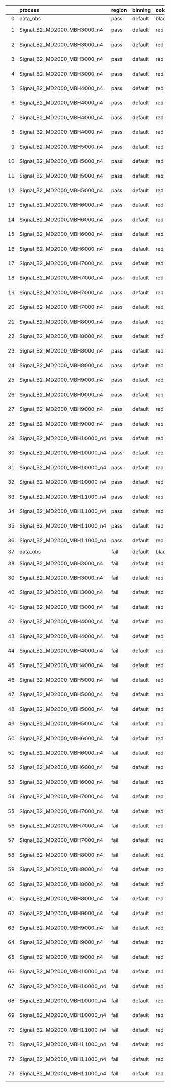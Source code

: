 |    | process                      | region   | binning   | color   | process_type   |   scale | variation   | source_filename                                                       | source_histname    | alias                        | title     |   combine_idx |     lnN |   shapes | syst_type   | direction   | variation_alias   |
|---:|:-----------------------------|:---------|:----------|:--------|:---------------|--------:|:------------|:----------------------------------------------------------------------|:-------------------|:-----------------------------|:----------|--------------:|--------:|---------:|:------------|:------------|:------------------|
|  0 | data_obs                     | pass     | default   | black   | DATA           |       1 | nominal     | ./histograms_for_2DAlphabet_v18//BH_Data.root                         | hpass              | Data                         | Data      |           nan | nan     |      nan | nan         | nan         | nan               |
|  1 | Signal_B2_MD2000_MBH3000_n4  | pass     | default   | red     | SIGNAL         |       1 | lumi        | ./histograms_for_2DAlphabet_v18//BH_Signal_B2_MD2000_MBH3000_n4.root  | hpass              | Signal_B2_MD2000_MBH3000_n4  | BH signal |           nan |   1.016 |      nan | lnN         | nan         | nan               |
|  2 | Signal_B2_MD2000_MBH3000_n4  | pass     | default   | red     | SIGNAL         |       1 | SVM         | ./histograms_for_2DAlphabet_v18//BH_Signal_B2_MD2000_MBH3000_n4.root  | hpass_SVMsyst_up   | Signal_B2_MD2000_MBH3000_n4  | BH signal |           nan | nan     |        1 | shapes      | Up          | SVMsyst           |
|  3 | Signal_B2_MD2000_MBH3000_n4  | pass     | default   | red     | SIGNAL         |       1 | SVM         | ./histograms_for_2DAlphabet_v18//BH_Signal_B2_MD2000_MBH3000_n4.root  | hpass_SVMsyst_down | Signal_B2_MD2000_MBH3000_n4  | BH signal |           nan | nan     |        1 | shapes      | Down        | SVMsyst           |
|  4 | Signal_B2_MD2000_MBH3000_n4  | pass     | default   | red     | SIGNAL         |       1 | nominal     | ./histograms_for_2DAlphabet_v18//BH_Signal_B2_MD2000_MBH3000_n4.root  | hpass              | Signal_B2_MD2000_MBH3000_n4  | BH signal |           nan | nan     |      nan | nan         | nan         | nan               |
|  5 | Signal_B2_MD2000_MBH4000_n4  | pass     | default   | red     | SIGNAL         |       1 | lumi        | ./histograms_for_2DAlphabet_v18//BH_Signal_B2_MD2000_MBH4000_n4.root  | hpass              | Signal_B2_MD2000_MBH4000_n4  | BH signal |           nan |   1.016 |      nan | lnN         | nan         | nan               |
|  6 | Signal_B2_MD2000_MBH4000_n4  | pass     | default   | red     | SIGNAL         |       1 | SVM         | ./histograms_for_2DAlphabet_v18//BH_Signal_B2_MD2000_MBH4000_n4.root  | hpass_SVMsyst_up   | Signal_B2_MD2000_MBH4000_n4  | BH signal |           nan | nan     |        1 | shapes      | Up          | SVMsyst           |
|  7 | Signal_B2_MD2000_MBH4000_n4  | pass     | default   | red     | SIGNAL         |       1 | SVM         | ./histograms_for_2DAlphabet_v18//BH_Signal_B2_MD2000_MBH4000_n4.root  | hpass_SVMsyst_down | Signal_B2_MD2000_MBH4000_n4  | BH signal |           nan | nan     |        1 | shapes      | Down        | SVMsyst           |
|  8 | Signal_B2_MD2000_MBH4000_n4  | pass     | default   | red     | SIGNAL         |       1 | nominal     | ./histograms_for_2DAlphabet_v18//BH_Signal_B2_MD2000_MBH4000_n4.root  | hpass              | Signal_B2_MD2000_MBH4000_n4  | BH signal |           nan | nan     |      nan | nan         | nan         | nan               |
|  9 | Signal_B2_MD2000_MBH5000_n4  | pass     | default   | red     | SIGNAL         |       1 | lumi        | ./histograms_for_2DAlphabet_v18//BH_Signal_B2_MD2000_MBH5000_n4.root  | hpass              | Signal_B2_MD2000_MBH5000_n4  | BH signal |           nan |   1.016 |      nan | lnN         | nan         | nan               |
| 10 | Signal_B2_MD2000_MBH5000_n4  | pass     | default   | red     | SIGNAL         |       1 | SVM         | ./histograms_for_2DAlphabet_v18//BH_Signal_B2_MD2000_MBH5000_n4.root  | hpass_SVMsyst_up   | Signal_B2_MD2000_MBH5000_n4  | BH signal |           nan | nan     |        1 | shapes      | Up          | SVMsyst           |
| 11 | Signal_B2_MD2000_MBH5000_n4  | pass     | default   | red     | SIGNAL         |       1 | SVM         | ./histograms_for_2DAlphabet_v18//BH_Signal_B2_MD2000_MBH5000_n4.root  | hpass_SVMsyst_down | Signal_B2_MD2000_MBH5000_n4  | BH signal |           nan | nan     |        1 | shapes      | Down        | SVMsyst           |
| 12 | Signal_B2_MD2000_MBH5000_n4  | pass     | default   | red     | SIGNAL         |       1 | nominal     | ./histograms_for_2DAlphabet_v18//BH_Signal_B2_MD2000_MBH5000_n4.root  | hpass              | Signal_B2_MD2000_MBH5000_n4  | BH signal |           nan | nan     |      nan | nan         | nan         | nan               |
| 13 | Signal_B2_MD2000_MBH6000_n4  | pass     | default   | red     | SIGNAL         |       1 | lumi        | ./histograms_for_2DAlphabet_v18//BH_Signal_B2_MD2000_MBH6000_n4.root  | hpass              | Signal_B2_MD2000_MBH6000_n4  | BH signal |           nan |   1.016 |      nan | lnN         | nan         | nan               |
| 14 | Signal_B2_MD2000_MBH6000_n4  | pass     | default   | red     | SIGNAL         |       1 | SVM         | ./histograms_for_2DAlphabet_v18//BH_Signal_B2_MD2000_MBH6000_n4.root  | hpass_SVMsyst_up   | Signal_B2_MD2000_MBH6000_n4  | BH signal |           nan | nan     |        1 | shapes      | Up          | SVMsyst           |
| 15 | Signal_B2_MD2000_MBH6000_n4  | pass     | default   | red     | SIGNAL         |       1 | SVM         | ./histograms_for_2DAlphabet_v18//BH_Signal_B2_MD2000_MBH6000_n4.root  | hpass_SVMsyst_down | Signal_B2_MD2000_MBH6000_n4  | BH signal |           nan | nan     |        1 | shapes      | Down        | SVMsyst           |
| 16 | Signal_B2_MD2000_MBH6000_n4  | pass     | default   | red     | SIGNAL         |       1 | nominal     | ./histograms_for_2DAlphabet_v18//BH_Signal_B2_MD2000_MBH6000_n4.root  | hpass              | Signal_B2_MD2000_MBH6000_n4  | BH signal |           nan | nan     |      nan | nan         | nan         | nan               |
| 17 | Signal_B2_MD2000_MBH7000_n4  | pass     | default   | red     | SIGNAL         |       1 | lumi        | ./histograms_for_2DAlphabet_v18//BH_Signal_B2_MD2000_MBH7000_n4.root  | hpass              | Signal_B2_MD2000_MBH7000_n4  | BH signal |           nan |   1.016 |      nan | lnN         | nan         | nan               |
| 18 | Signal_B2_MD2000_MBH7000_n4  | pass     | default   | red     | SIGNAL         |       1 | SVM         | ./histograms_for_2DAlphabet_v18//BH_Signal_B2_MD2000_MBH7000_n4.root  | hpass_SVMsyst_up   | Signal_B2_MD2000_MBH7000_n4  | BH signal |           nan | nan     |        1 | shapes      | Up          | SVMsyst           |
| 19 | Signal_B2_MD2000_MBH7000_n4  | pass     | default   | red     | SIGNAL         |       1 | SVM         | ./histograms_for_2DAlphabet_v18//BH_Signal_B2_MD2000_MBH7000_n4.root  | hpass_SVMsyst_down | Signal_B2_MD2000_MBH7000_n4  | BH signal |           nan | nan     |        1 | shapes      | Down        | SVMsyst           |
| 20 | Signal_B2_MD2000_MBH7000_n4  | pass     | default   | red     | SIGNAL         |       1 | nominal     | ./histograms_for_2DAlphabet_v18//BH_Signal_B2_MD2000_MBH7000_n4.root  | hpass              | Signal_B2_MD2000_MBH7000_n4  | BH signal |           nan | nan     |      nan | nan         | nan         | nan               |
| 21 | Signal_B2_MD2000_MBH8000_n4  | pass     | default   | red     | SIGNAL         |       1 | lumi        | ./histograms_for_2DAlphabet_v18//BH_Signal_B2_MD2000_MBH8000_n4.root  | hpass              | Signal_B2_MD2000_MBH8000_n4  | BH signal |           nan |   1.016 |      nan | lnN         | nan         | nan               |
| 22 | Signal_B2_MD2000_MBH8000_n4  | pass     | default   | red     | SIGNAL         |       1 | SVM         | ./histograms_for_2DAlphabet_v18//BH_Signal_B2_MD2000_MBH8000_n4.root  | hpass_SVMsyst_up   | Signal_B2_MD2000_MBH8000_n4  | BH signal |           nan | nan     |        1 | shapes      | Up          | SVMsyst           |
| 23 | Signal_B2_MD2000_MBH8000_n4  | pass     | default   | red     | SIGNAL         |       1 | SVM         | ./histograms_for_2DAlphabet_v18//BH_Signal_B2_MD2000_MBH8000_n4.root  | hpass_SVMsyst_down | Signal_B2_MD2000_MBH8000_n4  | BH signal |           nan | nan     |        1 | shapes      | Down        | SVMsyst           |
| 24 | Signal_B2_MD2000_MBH8000_n4  | pass     | default   | red     | SIGNAL         |       1 | nominal     | ./histograms_for_2DAlphabet_v18//BH_Signal_B2_MD2000_MBH8000_n4.root  | hpass              | Signal_B2_MD2000_MBH8000_n4  | BH signal |           nan | nan     |      nan | nan         | nan         | nan               |
| 25 | Signal_B2_MD2000_MBH9000_n4  | pass     | default   | red     | SIGNAL         |       1 | lumi        | ./histograms_for_2DAlphabet_v18//BH_Signal_B2_MD2000_MBH9000_n4.root  | hpass              | Signal_B2_MD2000_MBH9000_n4  | BH signal |           nan |   1.016 |      nan | lnN         | nan         | nan               |
| 26 | Signal_B2_MD2000_MBH9000_n4  | pass     | default   | red     | SIGNAL         |       1 | SVM         | ./histograms_for_2DAlphabet_v18//BH_Signal_B2_MD2000_MBH9000_n4.root  | hpass_SVMsyst_up   | Signal_B2_MD2000_MBH9000_n4  | BH signal |           nan | nan     |        1 | shapes      | Up          | SVMsyst           |
| 27 | Signal_B2_MD2000_MBH9000_n4  | pass     | default   | red     | SIGNAL         |       1 | SVM         | ./histograms_for_2DAlphabet_v18//BH_Signal_B2_MD2000_MBH9000_n4.root  | hpass_SVMsyst_down | Signal_B2_MD2000_MBH9000_n4  | BH signal |           nan | nan     |        1 | shapes      | Down        | SVMsyst           |
| 28 | Signal_B2_MD2000_MBH9000_n4  | pass     | default   | red     | SIGNAL         |       1 | nominal     | ./histograms_for_2DAlphabet_v18//BH_Signal_B2_MD2000_MBH9000_n4.root  | hpass              | Signal_B2_MD2000_MBH9000_n4  | BH signal |           nan | nan     |      nan | nan         | nan         | nan               |
| 29 | Signal_B2_MD2000_MBH10000_n4 | pass     | default   | red     | SIGNAL         |       1 | lumi        | ./histograms_for_2DAlphabet_v18//BH_Signal_B2_MD2000_MBH10000_n4.root | hpass              | Signal_B2_MD2000_MBH10000_n4 | BH signal |           nan |   1.016 |      nan | lnN         | nan         | nan               |
| 30 | Signal_B2_MD2000_MBH10000_n4 | pass     | default   | red     | SIGNAL         |       1 | SVM         | ./histograms_for_2DAlphabet_v18//BH_Signal_B2_MD2000_MBH10000_n4.root | hpass_SVMsyst_up   | Signal_B2_MD2000_MBH10000_n4 | BH signal |           nan | nan     |        1 | shapes      | Up          | SVMsyst           |
| 31 | Signal_B2_MD2000_MBH10000_n4 | pass     | default   | red     | SIGNAL         |       1 | SVM         | ./histograms_for_2DAlphabet_v18//BH_Signal_B2_MD2000_MBH10000_n4.root | hpass_SVMsyst_down | Signal_B2_MD2000_MBH10000_n4 | BH signal |           nan | nan     |        1 | shapes      | Down        | SVMsyst           |
| 32 | Signal_B2_MD2000_MBH10000_n4 | pass     | default   | red     | SIGNAL         |       1 | nominal     | ./histograms_for_2DAlphabet_v18//BH_Signal_B2_MD2000_MBH10000_n4.root | hpass              | Signal_B2_MD2000_MBH10000_n4 | BH signal |           nan | nan     |      nan | nan         | nan         | nan               |
| 33 | Signal_B2_MD2000_MBH11000_n4 | pass     | default   | red     | SIGNAL         |       1 | lumi        | ./histograms_for_2DAlphabet_v18//BH_Signal_B2_MD2000_MBH11000_n4.root | hpass              | Signal_B2_MD2000_MBH11000_n4 | BH signal |           nan |   1.016 |      nan | lnN         | nan         | nan               |
| 34 | Signal_B2_MD2000_MBH11000_n4 | pass     | default   | red     | SIGNAL         |       1 | SVM         | ./histograms_for_2DAlphabet_v18//BH_Signal_B2_MD2000_MBH11000_n4.root | hpass_SVMsyst_up   | Signal_B2_MD2000_MBH11000_n4 | BH signal |           nan | nan     |        1 | shapes      | Up          | SVMsyst           |
| 35 | Signal_B2_MD2000_MBH11000_n4 | pass     | default   | red     | SIGNAL         |       1 | SVM         | ./histograms_for_2DAlphabet_v18//BH_Signal_B2_MD2000_MBH11000_n4.root | hpass_SVMsyst_down | Signal_B2_MD2000_MBH11000_n4 | BH signal |           nan | nan     |        1 | shapes      | Down        | SVMsyst           |
| 36 | Signal_B2_MD2000_MBH11000_n4 | pass     | default   | red     | SIGNAL         |       1 | nominal     | ./histograms_for_2DAlphabet_v18//BH_Signal_B2_MD2000_MBH11000_n4.root | hpass              | Signal_B2_MD2000_MBH11000_n4 | BH signal |           nan | nan     |      nan | nan         | nan         | nan               |
| 37 | data_obs                     | fail     | default   | black   | DATA           |       1 | nominal     | ./histograms_for_2DAlphabet_v18//BH_Data.root                         | hfail              | Data                         | Data      |           nan | nan     |      nan | nan         | nan         | nan               |
| 38 | Signal_B2_MD2000_MBH3000_n4  | fail     | default   | red     | SIGNAL         |       1 | lumi        | ./histograms_for_2DAlphabet_v18//BH_Signal_B2_MD2000_MBH3000_n4.root  | hfail              | Signal_B2_MD2000_MBH3000_n4  | BH signal |           nan |   1.016 |      nan | lnN         | nan         | nan               |
| 39 | Signal_B2_MD2000_MBH3000_n4  | fail     | default   | red     | SIGNAL         |       1 | SVM         | ./histograms_for_2DAlphabet_v18//BH_Signal_B2_MD2000_MBH3000_n4.root  | hfail_SVMsyst_up   | Signal_B2_MD2000_MBH3000_n4  | BH signal |           nan | nan     |        1 | shapes      | Up          | SVMsyst           |
| 40 | Signal_B2_MD2000_MBH3000_n4  | fail     | default   | red     | SIGNAL         |       1 | SVM         | ./histograms_for_2DAlphabet_v18//BH_Signal_B2_MD2000_MBH3000_n4.root  | hfail_SVMsyst_down | Signal_B2_MD2000_MBH3000_n4  | BH signal |           nan | nan     |        1 | shapes      | Down        | SVMsyst           |
| 41 | Signal_B2_MD2000_MBH3000_n4  | fail     | default   | red     | SIGNAL         |       1 | nominal     | ./histograms_for_2DAlphabet_v18//BH_Signal_B2_MD2000_MBH3000_n4.root  | hfail              | Signal_B2_MD2000_MBH3000_n4  | BH signal |           nan | nan     |      nan | nan         | nan         | nan               |
| 42 | Signal_B2_MD2000_MBH4000_n4  | fail     | default   | red     | SIGNAL         |       1 | lumi        | ./histograms_for_2DAlphabet_v18//BH_Signal_B2_MD2000_MBH4000_n4.root  | hfail              | Signal_B2_MD2000_MBH4000_n4  | BH signal |           nan |   1.016 |      nan | lnN         | nan         | nan               |
| 43 | Signal_B2_MD2000_MBH4000_n4  | fail     | default   | red     | SIGNAL         |       1 | SVM         | ./histograms_for_2DAlphabet_v18//BH_Signal_B2_MD2000_MBH4000_n4.root  | hfail_SVMsyst_up   | Signal_B2_MD2000_MBH4000_n4  | BH signal |           nan | nan     |        1 | shapes      | Up          | SVMsyst           |
| 44 | Signal_B2_MD2000_MBH4000_n4  | fail     | default   | red     | SIGNAL         |       1 | SVM         | ./histograms_for_2DAlphabet_v18//BH_Signal_B2_MD2000_MBH4000_n4.root  | hfail_SVMsyst_down | Signal_B2_MD2000_MBH4000_n4  | BH signal |           nan | nan     |        1 | shapes      | Down        | SVMsyst           |
| 45 | Signal_B2_MD2000_MBH4000_n4  | fail     | default   | red     | SIGNAL         |       1 | nominal     | ./histograms_for_2DAlphabet_v18//BH_Signal_B2_MD2000_MBH4000_n4.root  | hfail              | Signal_B2_MD2000_MBH4000_n4  | BH signal |           nan | nan     |      nan | nan         | nan         | nan               |
| 46 | Signal_B2_MD2000_MBH5000_n4  | fail     | default   | red     | SIGNAL         |       1 | lumi        | ./histograms_for_2DAlphabet_v18//BH_Signal_B2_MD2000_MBH5000_n4.root  | hfail              | Signal_B2_MD2000_MBH5000_n4  | BH signal |           nan |   1.016 |      nan | lnN         | nan         | nan               |
| 47 | Signal_B2_MD2000_MBH5000_n4  | fail     | default   | red     | SIGNAL         |       1 | SVM         | ./histograms_for_2DAlphabet_v18//BH_Signal_B2_MD2000_MBH5000_n4.root  | hfail_SVMsyst_up   | Signal_B2_MD2000_MBH5000_n4  | BH signal |           nan | nan     |        1 | shapes      | Up          | SVMsyst           |
| 48 | Signal_B2_MD2000_MBH5000_n4  | fail     | default   | red     | SIGNAL         |       1 | SVM         | ./histograms_for_2DAlphabet_v18//BH_Signal_B2_MD2000_MBH5000_n4.root  | hfail_SVMsyst_down | Signal_B2_MD2000_MBH5000_n4  | BH signal |           nan | nan     |        1 | shapes      | Down        | SVMsyst           |
| 49 | Signal_B2_MD2000_MBH5000_n4  | fail     | default   | red     | SIGNAL         |       1 | nominal     | ./histograms_for_2DAlphabet_v18//BH_Signal_B2_MD2000_MBH5000_n4.root  | hfail              | Signal_B2_MD2000_MBH5000_n4  | BH signal |           nan | nan     |      nan | nan         | nan         | nan               |
| 50 | Signal_B2_MD2000_MBH6000_n4  | fail     | default   | red     | SIGNAL         |       1 | lumi        | ./histograms_for_2DAlphabet_v18//BH_Signal_B2_MD2000_MBH6000_n4.root  | hfail              | Signal_B2_MD2000_MBH6000_n4  | BH signal |           nan |   1.016 |      nan | lnN         | nan         | nan               |
| 51 | Signal_B2_MD2000_MBH6000_n4  | fail     | default   | red     | SIGNAL         |       1 | SVM         | ./histograms_for_2DAlphabet_v18//BH_Signal_B2_MD2000_MBH6000_n4.root  | hfail_SVMsyst_up   | Signal_B2_MD2000_MBH6000_n4  | BH signal |           nan | nan     |        1 | shapes      | Up          | SVMsyst           |
| 52 | Signal_B2_MD2000_MBH6000_n4  | fail     | default   | red     | SIGNAL         |       1 | SVM         | ./histograms_for_2DAlphabet_v18//BH_Signal_B2_MD2000_MBH6000_n4.root  | hfail_SVMsyst_down | Signal_B2_MD2000_MBH6000_n4  | BH signal |           nan | nan     |        1 | shapes      | Down        | SVMsyst           |
| 53 | Signal_B2_MD2000_MBH6000_n4  | fail     | default   | red     | SIGNAL         |       1 | nominal     | ./histograms_for_2DAlphabet_v18//BH_Signal_B2_MD2000_MBH6000_n4.root  | hfail              | Signal_B2_MD2000_MBH6000_n4  | BH signal |           nan | nan     |      nan | nan         | nan         | nan               |
| 54 | Signal_B2_MD2000_MBH7000_n4  | fail     | default   | red     | SIGNAL         |       1 | lumi        | ./histograms_for_2DAlphabet_v18//BH_Signal_B2_MD2000_MBH7000_n4.root  | hfail              | Signal_B2_MD2000_MBH7000_n4  | BH signal |           nan |   1.016 |      nan | lnN         | nan         | nan               |
| 55 | Signal_B2_MD2000_MBH7000_n4  | fail     | default   | red     | SIGNAL         |       1 | SVM         | ./histograms_for_2DAlphabet_v18//BH_Signal_B2_MD2000_MBH7000_n4.root  | hfail_SVMsyst_up   | Signal_B2_MD2000_MBH7000_n4  | BH signal |           nan | nan     |        1 | shapes      | Up          | SVMsyst           |
| 56 | Signal_B2_MD2000_MBH7000_n4  | fail     | default   | red     | SIGNAL         |       1 | SVM         | ./histograms_for_2DAlphabet_v18//BH_Signal_B2_MD2000_MBH7000_n4.root  | hfail_SVMsyst_down | Signal_B2_MD2000_MBH7000_n4  | BH signal |           nan | nan     |        1 | shapes      | Down        | SVMsyst           |
| 57 | Signal_B2_MD2000_MBH7000_n4  | fail     | default   | red     | SIGNAL         |       1 | nominal     | ./histograms_for_2DAlphabet_v18//BH_Signal_B2_MD2000_MBH7000_n4.root  | hfail              | Signal_B2_MD2000_MBH7000_n4  | BH signal |           nan | nan     |      nan | nan         | nan         | nan               |
| 58 | Signal_B2_MD2000_MBH8000_n4  | fail     | default   | red     | SIGNAL         |       1 | lumi        | ./histograms_for_2DAlphabet_v18//BH_Signal_B2_MD2000_MBH8000_n4.root  | hfail              | Signal_B2_MD2000_MBH8000_n4  | BH signal |           nan |   1.016 |      nan | lnN         | nan         | nan               |
| 59 | Signal_B2_MD2000_MBH8000_n4  | fail     | default   | red     | SIGNAL         |       1 | SVM         | ./histograms_for_2DAlphabet_v18//BH_Signal_B2_MD2000_MBH8000_n4.root  | hfail_SVMsyst_up   | Signal_B2_MD2000_MBH8000_n4  | BH signal |           nan | nan     |        1 | shapes      | Up          | SVMsyst           |
| 60 | Signal_B2_MD2000_MBH8000_n4  | fail     | default   | red     | SIGNAL         |       1 | SVM         | ./histograms_for_2DAlphabet_v18//BH_Signal_B2_MD2000_MBH8000_n4.root  | hfail_SVMsyst_down | Signal_B2_MD2000_MBH8000_n4  | BH signal |           nan | nan     |        1 | shapes      | Down        | SVMsyst           |
| 61 | Signal_B2_MD2000_MBH8000_n4  | fail     | default   | red     | SIGNAL         |       1 | nominal     | ./histograms_for_2DAlphabet_v18//BH_Signal_B2_MD2000_MBH8000_n4.root  | hfail              | Signal_B2_MD2000_MBH8000_n4  | BH signal |           nan | nan     |      nan | nan         | nan         | nan               |
| 62 | Signal_B2_MD2000_MBH9000_n4  | fail     | default   | red     | SIGNAL         |       1 | lumi        | ./histograms_for_2DAlphabet_v18//BH_Signal_B2_MD2000_MBH9000_n4.root  | hfail              | Signal_B2_MD2000_MBH9000_n4  | BH signal |           nan |   1.016 |      nan | lnN         | nan         | nan               |
| 63 | Signal_B2_MD2000_MBH9000_n4  | fail     | default   | red     | SIGNAL         |       1 | SVM         | ./histograms_for_2DAlphabet_v18//BH_Signal_B2_MD2000_MBH9000_n4.root  | hfail_SVMsyst_up   | Signal_B2_MD2000_MBH9000_n4  | BH signal |           nan | nan     |        1 | shapes      | Up          | SVMsyst           |
| 64 | Signal_B2_MD2000_MBH9000_n4  | fail     | default   | red     | SIGNAL         |       1 | SVM         | ./histograms_for_2DAlphabet_v18//BH_Signal_B2_MD2000_MBH9000_n4.root  | hfail_SVMsyst_down | Signal_B2_MD2000_MBH9000_n4  | BH signal |           nan | nan     |        1 | shapes      | Down        | SVMsyst           |
| 65 | Signal_B2_MD2000_MBH9000_n4  | fail     | default   | red     | SIGNAL         |       1 | nominal     | ./histograms_for_2DAlphabet_v18//BH_Signal_B2_MD2000_MBH9000_n4.root  | hfail              | Signal_B2_MD2000_MBH9000_n4  | BH signal |           nan | nan     |      nan | nan         | nan         | nan               |
| 66 | Signal_B2_MD2000_MBH10000_n4 | fail     | default   | red     | SIGNAL         |       1 | lumi        | ./histograms_for_2DAlphabet_v18//BH_Signal_B2_MD2000_MBH10000_n4.root | hfail              | Signal_B2_MD2000_MBH10000_n4 | BH signal |           nan |   1.016 |      nan | lnN         | nan         | nan               |
| 67 | Signal_B2_MD2000_MBH10000_n4 | fail     | default   | red     | SIGNAL         |       1 | SVM         | ./histograms_for_2DAlphabet_v18//BH_Signal_B2_MD2000_MBH10000_n4.root | hfail_SVMsyst_up   | Signal_B2_MD2000_MBH10000_n4 | BH signal |           nan | nan     |        1 | shapes      | Up          | SVMsyst           |
| 68 | Signal_B2_MD2000_MBH10000_n4 | fail     | default   | red     | SIGNAL         |       1 | SVM         | ./histograms_for_2DAlphabet_v18//BH_Signal_B2_MD2000_MBH10000_n4.root | hfail_SVMsyst_down | Signal_B2_MD2000_MBH10000_n4 | BH signal |           nan | nan     |        1 | shapes      | Down        | SVMsyst           |
| 69 | Signal_B2_MD2000_MBH10000_n4 | fail     | default   | red     | SIGNAL         |       1 | nominal     | ./histograms_for_2DAlphabet_v18//BH_Signal_B2_MD2000_MBH10000_n4.root | hfail              | Signal_B2_MD2000_MBH10000_n4 | BH signal |           nan | nan     |      nan | nan         | nan         | nan               |
| 70 | Signal_B2_MD2000_MBH11000_n4 | fail     | default   | red     | SIGNAL         |       1 | lumi        | ./histograms_for_2DAlphabet_v18//BH_Signal_B2_MD2000_MBH11000_n4.root | hfail              | Signal_B2_MD2000_MBH11000_n4 | BH signal |           nan |   1.016 |      nan | lnN         | nan         | nan               |
| 71 | Signal_B2_MD2000_MBH11000_n4 | fail     | default   | red     | SIGNAL         |       1 | SVM         | ./histograms_for_2DAlphabet_v18//BH_Signal_B2_MD2000_MBH11000_n4.root | hfail_SVMsyst_up   | Signal_B2_MD2000_MBH11000_n4 | BH signal |           nan | nan     |        1 | shapes      | Up          | SVMsyst           |
| 72 | Signal_B2_MD2000_MBH11000_n4 | fail     | default   | red     | SIGNAL         |       1 | SVM         | ./histograms_for_2DAlphabet_v18//BH_Signal_B2_MD2000_MBH11000_n4.root | hfail_SVMsyst_down | Signal_B2_MD2000_MBH11000_n4 | BH signal |           nan | nan     |        1 | shapes      | Down        | SVMsyst           |
| 73 | Signal_B2_MD2000_MBH11000_n4 | fail     | default   | red     | SIGNAL         |       1 | nominal     | ./histograms_for_2DAlphabet_v18//BH_Signal_B2_MD2000_MBH11000_n4.root | hfail              | Signal_B2_MD2000_MBH11000_n4 | BH signal |           nan | nan     |      nan | nan         | nan         | nan               |